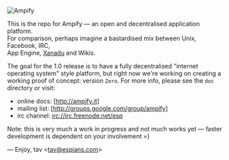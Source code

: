 ![Ampify](http://cloud.github.com/downloads/tav/ampify/logo.ampify.smallest.png)

This is the repo for Ampify — an open and decentralised application platform.  
For comparison, perhaps imagine a bastardised mix between Unix, Facebook, IRC,  
App Engine, [Xanadu] and Wikis.

The goal for the 1.0 release is to have a fully decentralised "internet  
operating system" style platform, but right now we're working on creating a  
working proof of concept: version `Zero`. For more info, please see the `doc`  
directory or visit:

* online docs: [http://ampify.it]
* mailing list: [http://groups.google.com/group/ampify]
* irc channel: [irc://irc.freenode.net/esp]

Note: this is very much a work in progress and not much works yet — faster  
development is dependent on your involvement =)

—
Enjoy, tav <<tav@espians.com>>




[Xanadu]: http://en.wikipedia.org/wiki/Project_Xanadu
[http://ampify.it]: http://ampify.it
[http://groups.google.com/group/ampify]: http://groups.google.com/group/ampify
[irc://irc.freenode.net/esp]: irc://irc.freenode.net/esp